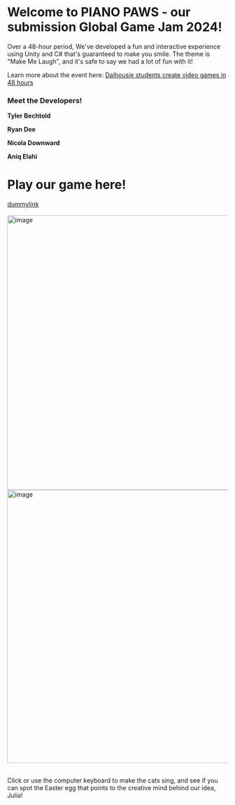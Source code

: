 <h1>Welcome to PIANO PAWS - our submission Global Game Jam 2024!</h1>
<p>Over a 48-hour period, We've developed a fun and interactive experience using Unity and C# that's guaranteed to make you smile. The theme is "Make Me Laugh", and it's safe to say we had a lot of fun with it!</p>
<p>Learn more about the event here: <a href="https://atlantic.ctvnews.ca/mobile/video?clipId=2855631">Dalhousie students create video games in 48 hours</a></p>

<h3>Meet the Developers!</h3>
<p><b>Tyler Bechtold</b></p>
<p><b>Ryan Dee</b></p>
<p><b>Nicola Downward</b></p>
<p><b>Aniq Elahi</b></p>

<h1>Play our game here!</h1>
<a href="">dummylink</a>
<br>
<br>
<img width="627" alt="image" src="https://github.com/tbechtold19/meow2024/assets/88724148/30758932-f6b7-4b8c-9b21-0187f8904ac2">
<img width="624" alt="image" src="https://github.com/tbechtold19/meow2024/assets/88724148/03d6c714-ce0a-4ead-8820-306adecbb241">
<br>
<br>
  <p>Click or use the computer keyboard to make the cats sing, and see if you can spot the Easter egg that points to the creative mind behind our idea, Julia!</p>


